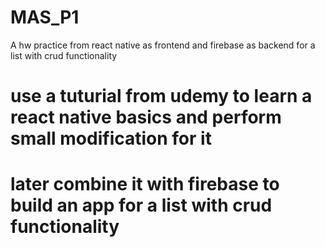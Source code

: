 # MAS_P1
A hw practice from react native as frontend and firebase as backend for a list with crud functionality

# use a tuturial from udemy to learn a react native basics and perform small modification for it
# later combine it with firebase to build an app for a list with crud functionality
